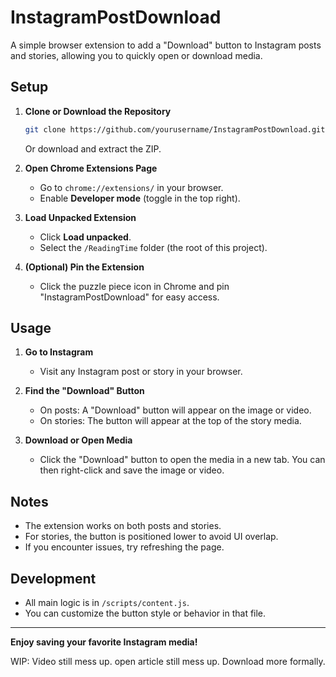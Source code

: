 # InstagramPostDownload

A simple browser extension to add a "Download" button to Instagram posts and stories, allowing you to quickly open or download media.

## Setup

1. **Clone or Download the Repository**
   ```sh
   git clone https://github.com/yourusername/InstagramPostDownload.git
   ```
   Or download and extract the ZIP.

2. **Open Chrome Extensions Page**
   - Go to `chrome://extensions/` in your browser.
   - Enable **Developer mode** (toggle in the top right).

3. **Load Unpacked Extension**
   - Click **Load unpacked**.
   - Select the `/ReadingTime` folder (the root of this project).

4. **(Optional) Pin the Extension**
   - Click the puzzle piece icon in Chrome and pin "InstagramPostDownload" for easy access.

## Usage

1. **Go to Instagram**
   - Visit any Instagram post or story in your browser.

2. **Find the "Download" Button**
   - On posts: A "Download" button will appear on the image or video.
   - On stories: The button will appear at the top of the story media.

3. **Download or Open Media**
   - Click the "Download" button to open the media in a new tab. You can then right-click and save the image or video.

## Notes

- The extension works on both posts and stories.
- For stories, the button is positioned lower to avoid UI overlap.
- If you encounter issues, try refreshing the page.

## Development

- All main logic is in `/scripts/content.js`.
- You can customize the button style or behavior in that file.

---

**Enjoy saving your favorite Instagram media!**



WIP:
Video still mess up. open article still mess up. Download more formally.
